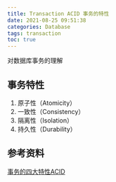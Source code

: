 ```yaml
---
title: Transaction ACID 事务的特性
date: 2021-08-25 09:51:38
categories: Database
tags: transaction
toc: true
---
```


对数据库事务的理解

<!-- More -->

## 事务特性

1. 原子性（Atomicity）
1. 一致性（Consistency）
1. 隔离性（Isolation）
1. 持久性（Durability）

## 参考资料
[事务的四大特性ACID](https://zhuanlan.zhihu.com/p/98465611)

